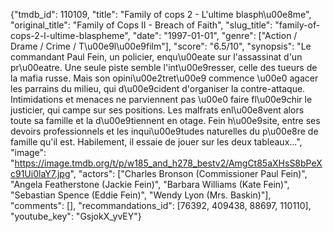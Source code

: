 {"tmdb_id": 110109, "title": "Family of cops 2 - L'ultime blasph\u00e8me", "original_title": "Family of Cops II - Breach of Faith", "slug_title": "family-of-cops-2-l-ultime-blaspheme", "date": "1997-01-01", "genre": ["Action / Drame / Crime / T\u00e9l\u00e9film"], "score": "6.5/10", "synopsis": "Le commandant Paul Fein, un policier, enqu\u00eate sur l'assassinat d'un pr\u00eatre. Une seule piste semble l'int\u00e9resser, celle des tueurs de la mafia russe. Mais son opini\u00e2tret\u00e9 commence \u00e0 agacer les parrains du milieu, qui d\u00e9cident d'organiser la contre-attaque. Intimidations et menaces ne parviennent pas \u00e0 faire fl\u00e9chir le justicier, qui campe sur ses positions. Les malfrats enl\u00e8vent alors toute sa famille et la d\u00e9tiennent en otage. Fein h\u00e9site, entre ses devoirs professionnels et les inqui\u00e9tudes naturelles du p\u00e8re de famille qu'il est. Habilement, il essaie de jouer sur les deux tableaux...", "image": "https://image.tmdb.org/t/p/w185_and_h278_bestv2/AmgCt85aXHsS8bPeXc91Ui0laY7.jpg", "actors": ["Charles Bronson (Commissioner Paul Fein)", "Angela Featherstone (Jackie Fein)", "Barbara Williams (Kate Fein)", "Sebastian Spence (Eddie Fein)", "Wendy Lyon (Mrs. Baskin)"], "comments": [], "recommandations_id": [76392, 409438, 88697, 110110], "youtube_key": "GsjokX_yvEY"}